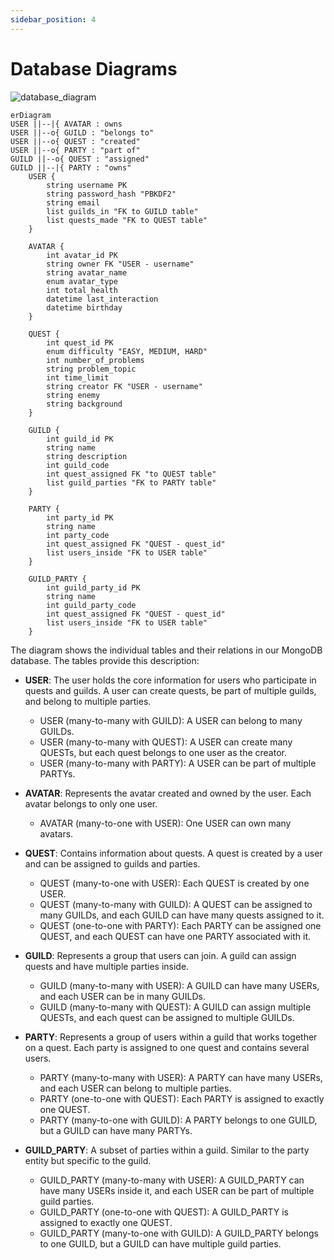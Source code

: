 ```yaml
---
sidebar_position: 4
---
```


# Database Diagrams

![database_diagram](https://github.com/user-attachments/assets/bf10ab52-5794-4f39-85e1-8d63cea00be7)

```mermaid
erDiagram
USER ||--|{ AVATAR : owns
USER ||--o{ GUILD : "belongs to"
USER ||--o{ QUEST : "created"
USER ||--o{ PARTY : "part of"
GUILD ||--o{ QUEST : "assigned"
GUILD ||--|{ PARTY : "owns"
    USER {
        string username PK
        string password_hash "PBKDF2"
        string email
        list guilds_in "FK to GUILD table"
        list quests_made "FK to QUEST table"
    }

    AVATAR {
        int avatar_id PK
        string owner FK "USER - username"
        string avatar_name
        enum avatar_type
        int total_health
        datetime last_interaction
        datetime birthday
    }

    QUEST {
        int quest_id PK
        enum difficulty "EASY, MEDIUM, HARD"
        int number_of_problems
        string problem_topic
        int time_limit 
        string creator FK "USER - username"
        string enemy
        string background
    }

    GUILD {
        int guild_id PK
        string name
        string description
        int guild_code 
        int quest_assigned FK "to QUEST table"
        list guild_parties "FK to PARTY table"
    }

    PARTY {
        int party_id PK
        string name
        int party_code
        int quest_assigned FK "QUEST - quest_id"
        list users_inside "FK to USER table"
    }

    GUILD_PARTY {
        int guild_party_id PK
        string name
        int guild_party_code
        int quest_assigned FK "QUEST - quest_id"
        list users_inside "FK to USER table"
    }
```

The diagram shows the individual tables and their relations in our MongoDB database. The tables provide this description:

- **USER**: The user holds the core information for users who participate in quests and guilds. A user can create quests, be part of multiple guilds, and belong to multiple parties.  
  - USER (many-to-many with GUILD): A USER can belong to many GUILDs.  
  - USER (many-to-many with QUEST): A USER can create many QUESTs, but each quest belongs to one user as the creator.  
  - USER (many-to-many with PARTY): A USER can be part of multiple PARTYs.

- **AVATAR**: Represents the avatar created and owned by the user. Each avatar belongs to only one user.  
  - AVATAR (many-to-one with USER): One USER can own many avatars.

- **QUEST**: Contains information about quests. A quest is created by a user and can be assigned to guilds and parties.  
  - QUEST (many-to-one with USER): Each QUEST is created by one USER.  
  - QUEST (many-to-many with GUILD): A QUEST can be assigned to many GUILDs, and each GUILD can have many quests assigned to it.  
  - QUEST (one-to-one with PARTY): Each PARTY can be assigned one QUEST, and each QUEST can have one PARTY associated with it.

- **GUILD**: Represents a group that users can join. A guild can assign quests and have multiple parties inside.  
  - GUILD (many-to-many with USER): A GUILD can have many USERs, and each USER can be in many GUILDs.  
  - GUILD (many-to-many with QUEST): A GUILD can assign multiple QUESTs, and each quest can be assigned to multiple GUILDs.

- **PARTY**: Represents a group of users within a guild that works together on a quest. Each party is assigned to one quest and contains several users.  
  - PARTY (many-to-many with USER): A PARTY can have many USERs, and each USER can belong to multiple parties.  
  - PARTY (one-to-one with QUEST): Each PARTY is assigned to exactly one QUEST.  
  - PARTY (many-to-one with GUILD): A PARTY belongs to one GUILD, but a GUILD can have many PARTYs.

- **GUILD_PARTY**: A subset of parties within a guild. Similar to the party entity but specific to the guild.  
  - GUILD_PARTY (many-to-many with USER): A GUILD_PARTY can have many USERs inside it, and each USER can be part of multiple guild parties.  
  - GUILD_PARTY (one-to-one with QUEST): A GUILD_PARTY is assigned to exactly one QUEST.  
  - GUILD_PARTY (many-to-one with GUILD): A GUILD_PARTY belongs to one GUILD, but a GUILD can have multiple guild parties.
  

  
